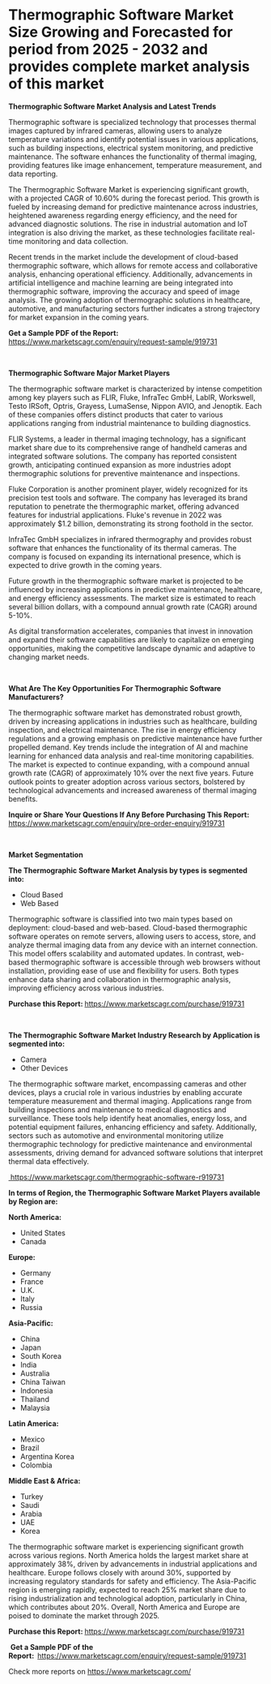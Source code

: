 <p><h1>Thermographic Software Market Size Growing and Forecasted for period from 2025 - 2032 and provides complete market analysis of this market</h1></p><p><strong>Thermographic Software Market Analysis and Latest Trends</strong></p>
<p><p>Thermographic software is specialized technology that processes thermal images captured by infrared cameras, allowing users to analyze temperature variations and identify potential issues in various applications, such as building inspections, electrical system monitoring, and predictive maintenance. The software enhances the functionality of thermal imaging, providing features like image enhancement, temperature measurement, and data reporting.</p><p>The Thermographic Software Market is experiencing significant growth, with a projected CAGR of 10.60% during the forecast period. This growth is fueled by increasing demand for predictive maintenance across industries, heightened awareness regarding energy efficiency, and the need for advanced diagnostic solutions. The rise in industrial automation and IoT integration is also driving the market, as these technologies facilitate real-time monitoring and data collection.</p><p>Recent trends in the market include the development of cloud-based thermographic software, which allows for remote access and collaborative analysis, enhancing operational efficiency. Additionally, advancements in artificial intelligence and machine learning are being integrated into thermographic software, improving the accuracy and speed of image analysis. The growing adoption of thermographic solutions in healthcare, automotive, and manufacturing sectors further indicates a strong trajectory for market expansion in the coming years.</p></p>
<p><strong>Get a Sample PDF of the Report:&nbsp;</strong> <a href="https://www.marketscagr.com/enquiry/request-sample/919731?utm_campaign=2731&utm_medium=2&utm_source=Github&utm_content=ia&utm_term=05032025&utm_id=thermographic-software">https://www.marketscagr.com/enquiry/request-sample/919731</a></p>
<p>&nbsp;</p>
<p><strong>Thermographic Software Major Market Players</strong></p>
<p><p>The thermographic software market is characterized by intense competition among key players such as FLIR, Fluke, InfraTec GmbH, LabIR, Workswell, Testo IRSoft, Optris, Grayess, LumaSense, Nippon AVIO, and Jenoptik. Each of these companies offers distinct products that cater to various applications ranging from industrial maintenance to building diagnostics.</p><p>FLIR Systems, a leader in thermal imaging technology, has a significant market share due to its comprehensive range of handheld cameras and integrated software solutions. The company has reported consistent growth, anticipating continued expansion as more industries adopt thermographic solutions for preventive maintenance and inspections.</p><p>Fluke Corporation is another prominent player, widely recognized for its precision test tools and software. The company has leveraged its brand reputation to penetrate the thermographic market, offering advanced features for industrial applications. Fluke's revenue in 2022 was approximately $1.2 billion, demonstrating its strong foothold in the sector.</p><p>InfraTec GmbH specializes in infrared thermography and provides robust software that enhances the functionality of its thermal cameras. The company is focused on expanding its international presence, which is expected to drive growth in the coming years.</p><p>Future growth in the thermographic software market is projected to be influenced by increasing applications in predictive maintenance, healthcare, and energy efficiency assessments. The market size is estimated to reach several billion dollars, with a compound annual growth rate (CAGR) around 5-10%.</p><p>As digital transformation accelerates, companies that invest in innovation and expand their software capabilities are likely to capitalize on emerging opportunities, making the competitive landscape dynamic and adaptive to changing market needs.</p></p>
<p>&nbsp;</p>
<p><strong>What Are The Key Opportunities For Thermographic Software Manufacturers?</strong></p>
<p><p>The thermographic software market has demonstrated robust growth, driven by increasing applications in industries such as healthcare, building inspection, and electrical maintenance. The rise in energy efficiency regulations and a growing emphasis on predictive maintenance have further propelled demand. Key trends include the integration of AI and machine learning for enhanced data analysis and real-time monitoring capabilities. The market is expected to continue expanding, with a compound annual growth rate (CAGR) of approximately 10% over the next five years. Future outlook points to greater adoption across various sectors, bolstered by technological advancements and increased awareness of thermal imaging benefits.</p></p>
<p><strong>Inquire or Share Your Questions If Any Before Purchasing This Report:</strong> <a href="https://www.marketscagr.com/enquiry/pre-order-enquiry/919731?utm_campaign=2731&utm_medium=2&utm_source=Github&utm_content=ia&utm_term=05032025&utm_id=thermographic-software">https://www.marketscagr.com/enquiry/pre-order-enquiry/919731</a></p>
<p>&nbsp;</p>
<p><strong>Market Segmentation</strong></p>
<p><strong>The Thermographic Software Market Analysis by types is segmented into:</strong></p>
<p><ul><li>Cloud Based</li><li>Web Based</li></ul></p>
<p><p>Thermographic software is classified into two main types based on deployment: cloud-based and web-based. Cloud-based thermographic software operates on remote servers, allowing users to access, store, and analyze thermal imaging data from any device with an internet connection. This model offers scalability and automated updates. In contrast, web-based thermographic software is accessible through web browsers without installation, providing ease of use and flexibility for users. Both types enhance data sharing and collaboration in thermographic analysis, improving efficiency across various industries.</p></p>
<p><strong>Purchase this Report:&nbsp;</strong><a href="https://www.marketscagr.com/purchase/919731?utm_campaign=2731&utm_medium=2&utm_source=Github&utm_content=ia&utm_term=05032025&utm_id=thermographic-software">https://www.marketscagr.com/purchase/919731</a></p>
<p>&nbsp;</p>
<p><strong>The Thermographic Software Market Industry Research by Application is segmented into:</strong></p>
<p><ul><li>Camera</li><li>Other Devices</li></ul></p>
<p><p>The thermographic software market, encompassing cameras and other devices, plays a crucial role in various industries by enabling accurate temperature measurement and thermal imaging. Applications range from building inspections and maintenance to medical diagnostics and surveillance. These tools help identify heat anomalies, energy loss, and potential equipment failures, enhancing efficiency and safety. Additionally, sectors such as automotive and environmental monitoring utilize thermographic technology for predictive maintenance and environmental assessments, driving demand for advanced software solutions that interpret thermal data effectively.</p></p>
<p><a href="https://www.marketscagr.com/thermographic-software-r919731?utm_campaign=2731&utm_medium=2&utm_source=Github&utm_content=ia&utm_term=05032025&utm_id=thermographic-software">&nbsp;https://www.marketscagr.com/thermographic-software-r919731</a></p>
<p><strong>In terms of Region, the Thermographic Software Market Players available by Region are:</strong></p>
<p>
    <p> <strong> North America: </strong>
        <ul>
            <li>United States</li>
            <li>Canada</li>
        </ul>
        </p> 
    <p> <strong> Europe: </strong>
        <ul>
            <li>Germany</li>
            <li>France</li>
            <li>U.K.</li>
            <li>Italy</li>
            <li>Russia</li>
        </ul>
        </p> 
    <p> <strong> Asia-Pacific: </strong>
        <ul>
            <li>China</li>
            <li>Japan</li>
            <li>South Korea</li>
            <li>India</li>
            <li>Australia</li>
            <li>China Taiwan</li>
            <li>Indonesia</li>
            <li>Thailand</li>
            <li>Malaysia</li>
        </ul>
        </p> 
    <p> <strong> Latin America: </strong>
        <ul>
            <li>Mexico</li>
            <li>Brazil</li>
            <li>Argentina Korea</li>
            <li>Colombia</li>
        </ul>
        </p> 
    <p> <strong> Middle East & Africa: </strong>
        <ul>
            <li>Turkey</li>
            <li>Saudi</li>
            <li>Arabia</li>
            <li>UAE</li>
            <li>Korea</li>
        </ul>
    </p>
    </p>
<p><p>The thermographic software market is experiencing significant growth across various regions. North America holds the largest market share at approximately 38%, driven by advancements in industrial applications and healthcare. Europe follows closely with around 30%, supported by increasing regulatory standards for safety and efficiency. The Asia-Pacific region is emerging rapidly, expected to reach 25% market share due to rising industrialization and technological adoption, particularly in China, which contributes about 20%. Overall, North America and Europe are poised to dominate the market through 2025.</p></p>
<p><strong>Purchase this Report: </strong><a href="https://www.marketscagr.com/purchase/919731?utm_campaign=2731&utm_medium=2&utm_source=Github&utm_content=ia&utm_term=05032025&utm_id=thermographic-software">https://www.marketscagr.com/purchase/919731</a></p>
<p>&nbsp;<strong>Get a Sample PDF of the Report:&nbsp;&nbsp;</strong><a href="https://www.marketscagr.com/enquiry/request-sample/919731?utm_campaign=2731&utm_medium=2&utm_source=Github&utm_content=ia&utm_term=05032025&utm_id=thermographic-software">https://www.marketscagr.com/enquiry/request-sample/919731</a></p>
<p><strong></strong></p>
<p>Check more reports on <a href="https://www.marketscagr.com/?utm_campaign=2731&utm_medium=2&utm_source=Github&utm_content=ia&utm_term=05032025&utm_id=thermographic-software">https://www.marketscagr.com/</a></p>